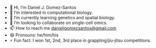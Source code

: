 - 👋 Hi, I’m Daniel J. Gomez-Santos
- 👀 I’m interested in computational biology.
- 🌱 I’m currently learning genetics and spatial biology.
- 💞️ I’m looking to collaborate on single-cell omics.
- 📫 How to reach me danieljgomezsantos@gmail.com
- 😄 Pronouns: he/him/his
- ⚡ Fun fact: I won 1st, 2nd, 3rd place in grappling/jiu-jitsu competitions. 

<!---
gomez-santos/gomez-santos is a ✨ special ✨ repository because its `README.md` (this file) appears on your GitHub profile.
You can click the Preview link to take a look at your changes.
--->
